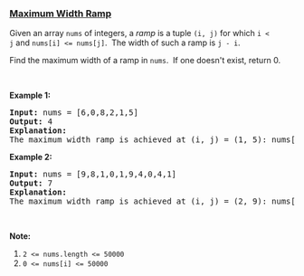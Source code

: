 ### [Maximum Width Ramp](https://leetcode.com/problems/maximum-width-ramp)

<p>Given an array <code>nums</code> of integers, a <em>ramp</em>&nbsp;is a tuple <code>(i, j)</code> for which <code>i &lt; j</code>&nbsp;and&nbsp;<code>nums[i] &lt;= nums[j]</code>.&nbsp; The width of such a&nbsp;ramp is <code>j - i</code>.</p>

<p>Find the maximum width of a ramp in <code>nums</code>.&nbsp; If one doesn&#39;t exist, return 0.</p>

<p>&nbsp;</p>

<p><strong>Example 1:</strong></p>

<pre>
<strong>Input: </strong>nums = <span id="example-input-1-1">[6,0,8,2,1,5]</span>
<strong>Output: </strong><span id="example-output-1">4</span>
<strong>Explanation: </strong>
The maximum width ramp is achieved at (i, j) = (1, 5): nums[1] = 0 and nums[5] = 5.
</pre>

<div>
<p><strong>Example 2:</strong></p>

<pre>
<strong>Input: </strong>nums = <span id="example-input-2-1">[9,8,1,0,1,9,4,0,4,1]</span>
<strong>Output: </strong><span id="example-output-2">7</span>
<strong>Explanation: </strong>
The maximum width ramp is achieved at (i, j) = (2, 9): nums[2] = 1 and nums[9] = 1.
</pre>
</div>

<div>
<div>
<p>&nbsp;</p>

<p><strong>Note:</strong></p>

<ol>
	<li><code>2 &lt;= nums.length &lt;= 50000</code></li>
	<li><code>0 &lt;= nums[i] &lt;= 50000</code></li>
</ol>
</div>
</div>

<div>
<div>&nbsp;</div>
</div>
